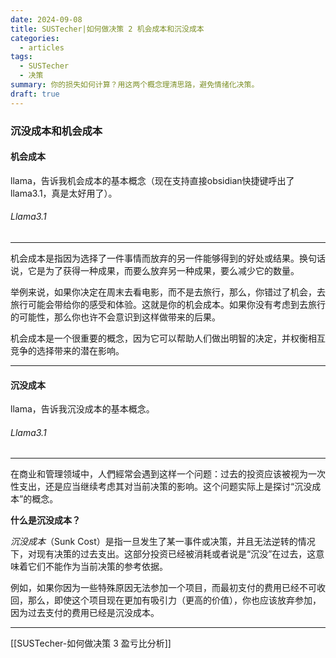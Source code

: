 ```yaml
---
date: 2024-09-08
title: SUSTecher|如何做决策 2 机会成本和沉没成本
categories:
  - articles
tags:
  - SUSTecher
  - 决策
summary: 你的损失如何计算？用这两个概念理清思路，避免情绪化决策。
draft: true
---
```



### 沉没成本和机会成本

#### 机会成本

llama，告诉我机会成本的基本概念（现在支持直接obsidian快捷键呼出了llama3.1，真是太好用了）。

###### Llama3.1 
---
机会成本是指因为选择了一件事情而放弃的另一件能够得到的好处或结果。换句话说，它是为了获得一种成果，而要么放弃另一种成果，要么减少它的数量。

举例来说，如果你决定在周末去看电影，而不是去旅行，那么，你错过了机会，去旅行可能会带给你的感受和体验。这就是你的机会成本。如果你没有考虑到去旅行的可能性，那么你也许不会意识到这样做带来的后果。

机会成本是一个很重要的概念，因为它可以帮助人们做出明智的决定，并权衡相互竞争的选择带来的潜在影响。

---


#### 沉没成本

llama，告诉我沉没成本的基本概念。

###### Llama3.1 
---

在商业和管理领域中，人們經常会遇到这样一个问题：过去的投资应该被视为一次性支出，还是应当继续考虑其对当前决策的影响。这个问题实际上是探讨“沉没成本”的概念。

**什么是沉没成本？**

*沉没成本*（Sunk Cost）是指一旦发生了某一事件或决策，并且无法逆转的情况下，对现有决策的过去支出。这部分投资已经被消耗或者说是“沉没”在过去，这意味着它们不能作为当前决策的参考依据。

例如，如果你因为一些特殊原因无法参加一个项目，而最初支付的费用已经不可收回，那么，即使这个项目现在更加有吸引力（更高的价值），你也应该放弃参加，因为过去支付的费用已经是沉没成本。

---



[[SUSTecher-如何做决策 3 盈亏比分析]]
